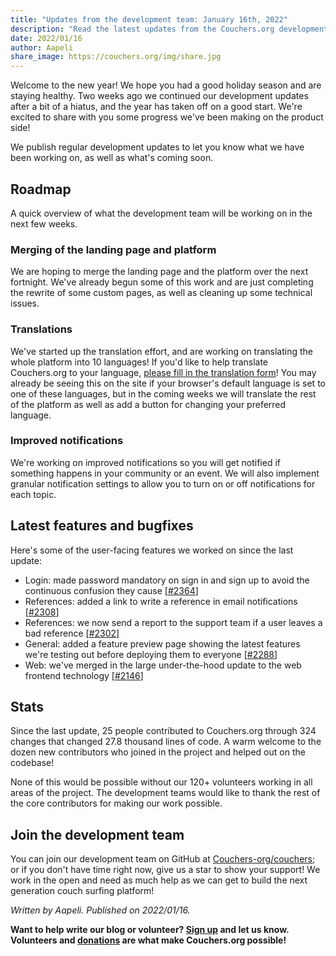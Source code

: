 ```yaml
---
title: "Updates from the development team: January 16th, 2022"
description: "Read the latest updates from the Couchers.org development team."
date: 2022/01/16
author: Aapeli
share_image: https://couchers.org/img/share.jpg
---
```


Welcome to the new year! We hope you had a good holiday season and are staying healthy. Two weeks ago we continued our development updates after a bit of a hiatus, and the year has taken off on a good start. We're excited to share with you some progress we've been making on the product side!

We publish regular development updates to let you know what we have been working on, as well as what's coming soon.

## Roadmap

A quick overview of what the development team will be working on in the next few weeks.

### Merging of the landing page and platform

We are hoping to merge the landing page and the platform over the next fortnight. We've already begun some of this work and are just completing the rewrite of some custom pages, as well as cleaning up some technical issues.

### Translations

We've started up the translation effort, and are working on translating the whole platform into 10 languages! If you'd like to help translate Couchers.org to your language, [please fill in the translation form](https://couchers.org/translation-form)! You may already be seeing this on the site if your browser's default language is set to one of these languages, but in the coming weeks we will translate the rest of the platform as well as add a button for changing your preferred language.

### Improved notifications

We're working on improved notifications so you will get notified if something happens in your community or an event. We will also implement granular notification settings to allow you to turn on or off notifications for each topic.

## Latest features and bugfixes

Here's some of the user-facing features we worked on since the last update:

* Login: made password mandatory on sign in and sign up to avoid the continuous confusion they cause [[#2364](https://github.com/Couchers-org/couchers/pull/2364)]
* References: added a link to write a reference in email notifications [[#2308](https://github.com/Couchers-org/couchers/pull/2308)]
* References: we now send a report to the support team if a user leaves a bad reference [[#2302](https://github.com/Couchers-org/couchers/pull/2302)]
* General: added a feature preview page showing the latest features we're testing out before deploying them to everyone [[#2288](https://github.com/Couchers-org/couchers/pull/2288)]
* Web: we've merged in the large under-the-hood update to the web frontend technology [[#2146](https://github.com/Couchers-org/couchers/pull/2146)]

## Stats

Since the last update, 25 people contributed to Couchers.org through 324 changes that changed 27.8 thousand lines of code. A warm welcome to the dozen new contributors who joined in the project and helped out on the codebase!

None of this would be possible without our 120+ volunteers working in all areas of the project. The development teams would like to thank the rest of the core contributors for making our work possible.

## Join the development team

You can join our development team on GitHub at [Couchers-org/couchers](https://github.com/couchers-org/couchers); or if you don't have time right now, give us a star to show your support! We work in the open and need as much help as we can get to build the next generation couch surfing platform!

*Written by Aapeli. Published on 2022/01/16.*

**Want to help write our blog or volunteer? [Sign up](/volunteer) and let us know. Volunteers and [donations](/donate) are what make Couchers.org possible!**
